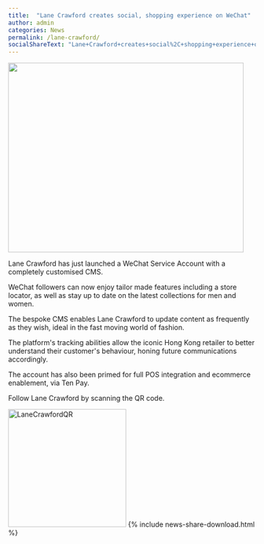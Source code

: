 ```yaml
---
title:  "Lane Crawford creates social, shopping experience on WeChat"
author: admin
categories: News
permalink: /lane-crawford/
socialShareText: "Lane+Crawford+creates+social%2C+shopping+experience+on+WeChat"
---
```

<img alt="" src="{{ site.assetsurl }}2015/02/lanecrawford_thumbnail.png" width="479" height="386">

Lane Crawford has just launched a WeChat Service Account with a completely customised CMS.

WeChat followers can now enjoy tailor made features including a store locator, as well as stay up to date on the latest collections for men and women.

The bespoke CMS enables Lane Crawford to update content as frequently as they wish, ideal in the fast moving world of fashion.

The platform's tracking abilities allow the iconic Hong Kong retailer to better understand their customer's behaviour, honing future communications accordingly.

The account has also been primed for full POS integration and ecommerce enablement, via Ten Pay.

Follow Lane Crawford by scanning the QR code.

<img alt="LaneCrawfordQR" src="{{ site.assetsurl }}2015/02/LaneCrawfordQR.png" width="240" height="240">
<!--more-->
{% include news-share-download.html %}
